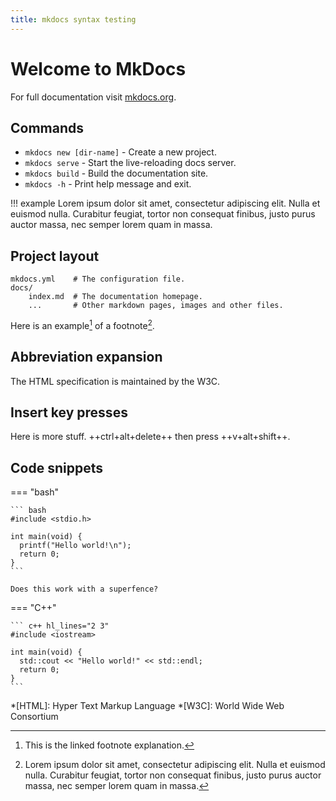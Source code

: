 ```yaml
---
title: mkdocs syntax testing
---
```


# Welcome to MkDocs

For full documentation visit [mkdocs.org](https://www.mkdocs.org).

## Commands

* `mkdocs new [dir-name]` - Create a new project.
* `mkdocs serve` - Start the live-reloading docs server.
* `mkdocs build` - Build the documentation site.
* `mkdocs -h` - Print help message and exit.

!!! example
    Lorem ipsum dolor sit amet, consectetur adipiscing elit. Nulla et euismod
    nulla. Curabitur feugiat, tortor non consequat finibus, justo purus auctor
    massa, nec semper lorem quam in massa.

## Project layout

    mkdocs.yml    # The configuration file.
    docs/
        index.md  # The documentation homepage.
        ...       # Other markdown pages, images and other files.

Here is an example[^1] of a footnote[^2].

[^1]: This is the linked footnote explanation.
[^2]:
    Lorem ipsum dolor sit amet, consectetur adipiscing elit. Nulla et euismod
    nulla. Curabitur feugiat, tortor non consequat finibus, justo purus auctor
    massa, nec semper lorem quam in massa.

## Abbreviation expansion

The HTML specification is maintained by the W3C.

## Insert key presses

Here is more stuff. ++ctrl+alt+delete++ then press ++v+alt+shift++.

## Code snippets

=== "bash"

    ``` bash
    #include <stdio.h>

    int main(void) {
      printf("Hello world!\n");
      return 0;
    }
    ```

    Does this work with a superfence?

=== "C++"

    ``` c++ hl_lines="2 3"
    #include <iostream>

    int main(void) {
      std::cout << "Hello world!" << std::endl;
      return 0;
    }
    ```

*[HTML]: Hyper Text Markup Language
*[W3C]: World Wide Web Consortium